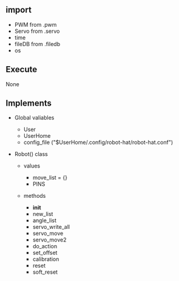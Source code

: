 ## import
- PWM from .pwm
- Servo from .servo
- time
- fileDB from .filedb
- os

## Execute
None

## Implements
- Global valiables
  - User
  - UserHome
  - config_file ("$UserHome/.config/robot-hat/robot-hat.conf")

- Robot() class
  - values
    - move_list = {}
    - PINS

  - methods
    - __init__
    - new_list
    - angle_list
    - servo_write_all
    - servo_move
    - servo_move2
    - do_action
    - set_offset
    - calibration
    - reset
    - soft_reset
